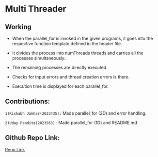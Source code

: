 # Multi Threader

## Working

- When the parallel_for is invoked in the given programs, it goes into the respective function template defined in the header file.

- It divides the process into numThreads threads and carries all the processes simultaneously.

- The remaining processes are directly executed.

- Checks for input errors and thread creation errors is there.

- Execution time is displayed for each parallel_for.


## Contributions:
`1)Rishabh Jakhar(2023435):` Made parallel_for (2D) and error handling.

`2)Uday Pandita(2023563):` Made parallel_for (1D) and README.md



## Github Repo Link:
[Repo Link](https://github.com/Rishabh4Jakhar/SimpleMultithreader)
